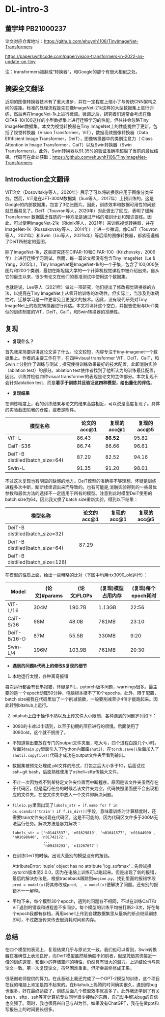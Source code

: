 # DL-intro-3

## 董宇坤 PB21000237

论文对应仓库地址：https://github.com/ehuynh1106/TinyImageNet-Transformers

https://paperswithcode.com/paper/vision-transformers-in-2022-an-update-on-tiny

注：transformers被翻成“转换器”，和Google的那个有很大相似之处。

## 摘要全文翻译

近期的图像转换器技术有了重大进步，并在一定程度上缩小了与传统CNN架构之间的差距。标准的处理流程是先在像ImageNet-21k这样的大型数据集上进行训练，然后再在ImageNet-1k上进行微调。微调之后，研究者们通常会考虑在像CIFAR-10/100这样的小型数据集上进行迁移学习的性能，但往往会忽略Tiny ImageNet数据集。本文为视觉转换器在Tiny ImageNet上的性能提供了更新。包括了视觉转换器（Vision Transformer，ViT），数据高效图像转换器（Data Effificient Image Transformer，DeiT），图像转换器中的类别注意力（ Class Attention in Image Transformer，CaiT）以及Swin转换器（Swin Transformers）。此外，Swin转换器以91.35%的验证准确率超越了当前的最优结果。代码可在此处获取：https://github.com/ehuynh1106/TinyImageNet-Transformers

## Introduction全文翻译

ViT论文（Dosovitskiy等人，2020年）展示了可以将转换器应用于图像分类任务。然而，ViT是在JFT-300M数据集（Sun等人，2017年）上预训练的，这是Google的内部数据集，包含了3亿张图片。因此，训练效率和数据可用性的问题就显而易见了。DeiT（Touvron等人，2020年）对此做出了回应，表明了缓解 Transformer 数据匮乏性质的一种方法是通过严格的培训计划和知识提炼。因此，可以使用ImageNet-21k（Ridnik等人，2021年）来训练视觉转换器，并在ImageNet-1k（Russakovsky等人，2014年）上进一步微调。像CaiT（Touvron等人，2021年）和Swin（Liu等人，2021b年）等后续的图像转换器，都紧密遵循了DeiT所制定的蓝图。

除了ImageNet-1k，这些研究还在CIFAR-10和CIFAR-100（Krizhevsky，2009年）上进行迁移学习测试。然而，每一篇论文都没有包含Tiny ImageNet（Le & Yang，2015年）。Tiny ImageNet是ImageNet-1k的一个子集，包含了100,000张图片和200个类别，最初在斯坦福大学的一个计算机视觉课程中被介绍出来。自从它的诞生以来，很少有论文在他们的基准测试中使用这个数据集。

也就是说，Lee等人（2021年）做过一项研究，他们提出了修改视觉转换器的方法，以提高在Tiny ImageNet上从零开始训练的准确性。但实际上，当涉及到准确性时，迁移学习是一种更常见且更强大的技术。因此，没有现代研究对Tiny ImageNet上的视觉转换器进行评估。本文将填补这个空白，并报告使用与DeiT类似的训练制度的ViT，DeiT，CaiT，和Swin转换器的准确性。

## 复现

- **复现什么？**

首先我来简要讲讲这论文讲了什么。论文较短，内容专注于tiny-imagenet一个数据集上。作者的主要工作在于，在四种visual transformer ViT，DeiT，CaiT，和Swin上分别作了训练与测试；探究使得训练效果最好的技术配置，此即消融实验（ablation test）的部分。ablation test使作者找到了他所认为的训练最佳配置，因此，训练并检验四种visual transformer的表现是论文的主体部分。本次复现不会针对ablation test，而是**着手于训练并且验证这四种模型，给出量化的评估**。

- **复现结果**

在训练精度上，我的训练结果与论文的结果高度相近，可以说是高度复现了。具体的实验截图见我的仓库，或者是附件。

| 模型名称                        | 论文的acc@1 | 复现的acc@1 | 复现的acc@5 |
| ------------------------------- | ----------- | ----------- | ----------- |
| ViT-L                           | 86.43       | **86.52**   | 95.82       |
| CaiT-S36                        | 86.74       | 86.66       | 96.61       |
| DeiT-B distilled(batch_size=64) | 87.29       | 82.52       | 94.16       |
| Swin-L                          | 91.35       | 91.20       | 98.01       |

不过这次复现也有明显的缺憾的地方。DeiT模型的准确率不够理想，怀疑是训练进程多次中断，断断续续调出来而导致的。也有可能是,消融实验得到的一些最优参数和最优方法的选择不一定适用于所有的模型。注意到此时模型DeiT使用的batch size为64，因此我又换了batch size重新实验，得到以下结果：

| 模型名称                         | 论文的acc@1 | 复现的acc@1 | 复现的acc@5 |
| -------------------------------- | ----------- | ----------- | ----------- |
| DeiT-B distilled(batch_size=32)  |             |             |             |
| DeiT-B distilled(batch_size=64)  | 87.29       |             |             |
| DeiT-B distilled(batch_size=128) |             |             |             |

在模型的性质上面，给出一些粗略的比对（下图中均用rtx3090_old运行）：

| Model       | (论文)#params |  (论文)FLOPs | (复现)模型占用内存 | (复现)每个epoch耗时 |
| ----------- | ------ | ----- | ------- | ------- |
| ViT-L/16    |    304M | 190.7B | 1.13GB | 22:56 |
| CaiT-S/36   |     68M |  48.0B | 781MB | 23:10 |
| DeiT-B/16-D |     87M |  55.5B | 330MB | 9:20 |
| Swin-L/4    |    196M | 103.9B | 761MB | 20:30 |


- **遇到的问题&代码上的修改&复现的细节**

1. 本地运行太慢，各种离奇报错

每次运行都会有长串报错，怀疑是PIL，pytorch版本问题，warnings很多。最主要的是一个epoch动辄50分钟，电脑根本撑不了10个epochs。此外，限于配置，batch size被我在代码里加了一个削减倍数，一般要削减至少4倍才能跑起来。因此转到bitahub上运行。

2. bitahub上由于操作不熟以及上传文件大小限制，各种遇到的问题罗列如下：

- 3090的卡难以申请到，以至于初期的项目进行的很慢。后面使用了3090old，这个就不拥挤了。

- 不知道输出要放在专门的output文件夹里，吃大亏，四个进程白跑几个小时。后面对`main.py`里面引入了Python内置库`shutil`，在`torch.save()`后面加入了`shutil.copyfile()`代码才成功在output文件夹里看到输出。

- 数据集被预先处理成.pkl文件的形式，打包之后大小多于1G，后面试过ssh+git bash，后面熟练使用了xshell+sftp传输大文件。

- 不止一次因为找不到某特定文件夹位置而中断程序。原因是该文件夹虽然存在于代码区，但是运行任务的时候若该文件夹为空，代码快照里面便不会出现相应的文件夹。在空文件夹中放入一个文件即解决问题。

- `fileio.py`里面出现了`labels_str = [f.name for f in os.scandir('train') if f.is_dir()]`字段，意味着训练时计算精度时，还需要train文件夹出现在代码区，这是不可能的，因为代码区文件多于200M无法运行任务。解决方法是暴力解决：

  ```
  labels_str = ['n01443537', 'n01629819', 'n01641577', 'n01644900', 'n01698640', 'n01742172',
  				...
  				'n09428293', 'n12267677']
  ```

- 在训练DeiT的时候，出现大量别的模型没有的报错。

  AttributeError: 'tuple' object has no attribute 'log_softmax'：先尝试换pytorch版本至2.0.0，因为在电脑上训练可以跑起来。但是出现了新的报错，最后的解决办法是，根据traceback跟踪到`engine.py`，找到里面的报错字段`pred = model(x)`将其修改成`pred, _ = model(x)`便解决了问题。还有别的报错不一一解释。

- 平均下来，每个模型30个epoch，遇到的问题各不相同，不过在训练CaiT和ViT遇到的错误和进程差不多同步。每个模型的训练平均被打断2-3次，好在每个epoch我都有存档，再用xshell上传到自建数据集里从最新的断点继续训练即可，不过数据传来传去很消耗时间和内存。

## 总结

在四个模型的表现上，复现结果几乎与原论文一致。我们也可以看到，Swin转换器在准确性上表现良好，而DeiT模型虽然精确度不如前者，但是凭借其快接近一倍的训练速度，和很小的存储空间的特性，仍然具有很大的潜力。上述结论也与原论文一致。第一次复现论文，虽然困难重重，但所幸最终修成正果。

很感谢老师提供的算力。在此基础上我还完成了一个GPT-2模型的训练，这个项目在我的电脑上肯定是跑不起来的。在bitahub上捣腾的时间确实很久，遇到的bug也很多，好在最终适应了，训练后面几个模型效率就高多了。此外我还学到了有关bash，sftp，ssh等非计算机专业同学很少接触的东西，自己动手解决bug的自信也变强了。同时，我也很高兴自己与AI为伴。如果没有ChatGPT，我花在做ppt和写报告上的时间要长很多。
